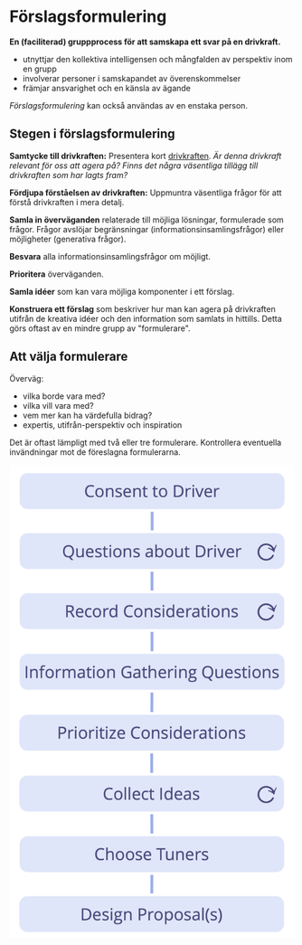 # Förslagsformulering

<summary>
<strong>En (faciliterad) gruppprocess för att samskapa ett svar på en drivkraft.</strong>
</summary>

- utnyttjar den kollektiva intelligensen och mångfalden av perspektiv inom en grupp
- involverar personer i samskapandet av överenskommelser
- främjar ansvarighet och en känsla av ägande

*Förslagsformulering* kan också användas av en enstaka person.

## Stegen i förslagsformulering

**Samtycke till drivkraften:** Presentera kort [drivkraften](glossary:organizational-driver). *Är denna drivkraft relevant för oss att agera på? Finns det några väsentliga tillägg till drivkraften som har lagts fram?*

**Fördjupa förståelsen av drivkraften:** Uppmuntra väsentliga frågor för att förstå drivkraften i mera detalj.

**Samla in överväganden** relaterade till möjliga lösningar, formulerade som frågor. Frågor avslöjar begränsningar (informationsinsamlingsfrågor) eller möjligheter (generativa frågor).

**Besvara** alla informationsinsamlingsfrågor om möjligt.

**Prioritera** överväganden.

**Samla idéer** som kan vara möjliga komponenter i ett förslag.

**Konstruera ett förslag** som beskriver hur man kan agera på drivkraften utifrån de kreativa idéer och den information som samlats in hittills. Detta görs oftast av en mindre grupp av "formulerare".

## Att välja formulerare

Överväg:

- vilka borde vara med?
- vilka vill vara med?
- vem mer kan ha värdefulla bidrag?
- expertis, utifrån-perspektiv och inspiration

Det är oftast lämpligt med två eller tre formulerare. Kontrollera eventuella invändningar mot de föreslagna formulerarna.

![Processen för förslagsformulering](img/agreements/proposal-forming.png)